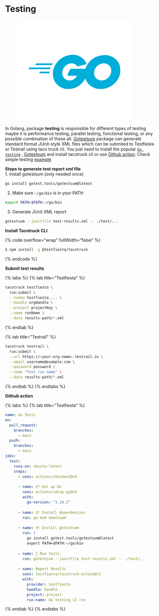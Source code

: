# Testing

<figure><img src="../../../.gitbook/assets/Go-Logo_Blue.png" alt="" width="375"><figcaption></figcaption></figure>

In Golang, package **testing** is responsible for different types of testing maybe it is performance testing, parallel testing, functional testing, or any possible combination of these all. [Gotestsum](https://pkg.go.dev/github.com/IstrateM/gotestsum/pkg/gotestsum) package  can  generate standard format JUnit-style XML files  which can be  submited  to Testfiesta or Testrail using taco truck cli. You just need to install the popular [`Go testing`](https://pkg.go.dev/testing) ,  [Gotestsum](https://pkg.go.dev/github.com/IstrateM/gotestsum/pkg/gotestsum)  and install tacotruck  cli or use [Github action](https://github.com/testfiesta/tacotruck-action).  Check simple testing  [example](https://github.com/testfiesta/tacotruck-examples/tree/main/demo-golang-tf) &#x20;

**Steps to generate test report xml file** \
1\. Install gotestsum (only needed once)

```sh
go install gotest.tools/gotestsum@latest
```

2. Make sure `~/go/bin` is in your PATH

```sh
export PATH=$PATH:~/go/bin
```

3. Generate JUnit XML report

```sh
gotestsum --junitfile test-results.xml -- ./test/...
```

**Install Tacotruck CLI**

{% code overflow="wrap" fullWidth="false" %}
```sh
$ npm install -g @testfiesta/tacotruck
```
{% endcode %}

**Submit test results**

{% tabs %}
{% tab title="Testfiesta" %}
```sh
tacotruck testfiesta \
  run:submit \
  --token testfiesta_... \
  --handle orgHandle \
  --project projectKey \
  --name runName \
  --data results-path/*.xml
```
{% endtab %}

{% tab title="Testrail" %}
```sh
tacotruck testrail \
  run:submit \
  --url https://<your-org-name>.testrail.io \
  --email username@example.com \
  --password password \
  --name "Test run name" \
  --data results-path/*.xml
```
{% endtab %}
{% endtabs %}

**Github action**

{% tabs %}
{% tab title="Testfiesta" %}
```yaml
name: Go Tests
on:
  pull_request:
    branches:
      - main
  push:
    branches:
      - main
jobs:
  test:
    runs-on: ubuntu-latest
    steps:
      - uses: actions/checkout@v4

      - name: 📦 Set up Go
        uses: actions/setup-go@v4
        with:
          go-version: "1.24.2"

      - name: 📦 Install dependencies
        run: go mod download

      - name: 📦 Install gotestsum
        run: |
          go install gotest.tools/gotestsum@latest
          export PATH=$PATH:~/go/bin

      - name: 🧪 Run tests
        run: gotestsum --junitfile test-results.xml -- ./test/...

      - name: Report Results
        uses: testfiesta/tacotruck-action@v1
        with:
          provider: testfiesta
          handle: handle
          project: project
          run-name: Go testing CI run

```
{% endtab %}
{% endtabs %}
